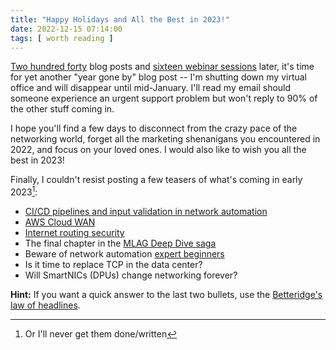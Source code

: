 ```yaml
---
title: "Happy Holidays and All the Best in 2023!"
date: 2022-12-15 07:14:00
tags: [ worth reading ]
---
```

[Two hundred forty](/2022/) blog posts and [sixteen webinar sessions](https://www.ipspace.net/Webinars/#Recent_webinars) later, it's time for yet another "year gone by" blog post -- I'm shutting down my virtual office and will disappear until mid-January. I'll read my email should someone experience an urgent support problem but won't reply to 90% of the other stuff coming in.

I hope you'll find a few days to disconnect from the crazy pace of the networking world, forget all the marketing shenanigans you encountered in 2022, and focus on your loved ones. I would also like to wish you all the best in 2023!

Finally, I couldn't resist posting a few teasers of what's coming in early 2023[^SITG]:

<!--more-->
* [CI/CD pipelines and input validation in network automation](https://www.ipspace.net/Network_Automation_Concepts)
* [AWS Cloud WAN](https://www.ipspace.net/Amazon_Web_Services_Networking)
* [Internet routing security](https://www.ipspace.net/Internet_Routing_Security)
* The final chapter in the [MLAG Deep Dive saga](/series/mlag/#deepdive)
* Beware of network automation [expert beginners](https://daedtech.com/how-developers-stop-learning-rise-of-the-expert-beginner/)
* Is it time to replace TCP in the data center?
* Will SmartNICs (DPUs) change networking forever?

[^SITG]: Or I'll never get them done/written

**Hint:** If you want a quick answer to the last two bullets, use the [Betteridge's law of headlines](https://en.wikipedia.org/wiki/Betteridge%27s_law_of_headlines).


